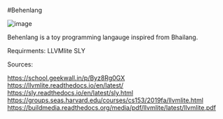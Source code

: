 #Behenlang

![image](https://user-images.githubusercontent.com/34571056/185396634-a3115f2b-1a93-4223-961c-512170673c2a.png)

Behenlang is a toy programming langauge inspired from Bhailang.

Requirments:
LLVMlite
SLY

Sources:

https://school.geekwall.in/p/Byz8Rg0GX
https://llvmlite.readthedocs.io/en/latest/
https://sly.readthedocs.io/en/latest/sly.html
https://groups.seas.harvard.edu/courses/cs153/2019fa/llvmlite.html
https://buildmedia.readthedocs.org/media/pdf/llvmlite/latest/llvmlite.pdf

